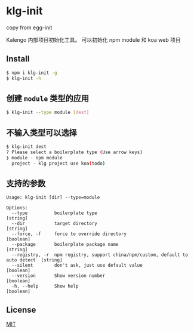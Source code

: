 klg-init
=======
copy from egg-init

Kalengo 内部项目初始化工具。
可以初始化 npm module 和 koa web 项目

## Install

```bash
$ npm i klg-init -g
$ klg-init -h
```

## 创建 `module` 类型的应用

```bash
$ klg-init --type module [dest]
```

## 不输入类型可以选择

```bash
$ klg-init dest
? Please select a boilerplate type (Use arrow keys)
❯ module - npm module
  project - klg project use koa(todo)
```

## 支持的参数

```
Usage: klg-init [dir] --type=module

Options:
  --type          boilerplate type                                                [string]
  --dir           target directory                                                [string]
  --force, -f     force to override directory                                     [boolean]
  --package       boilerplate package name                                        [string]
  --registry, -r  npm registry, support china/npm/custom, default to auto detect  [string]
  --silent        don't ask, just use default value                               [boolean]
  --version       Show version number                                             [boolean]
  -h, --help      Show help                                                       [boolean]
```

## License

[MIT](LICENSE)
